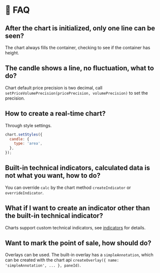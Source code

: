 # 🙋 FAQ

## After the chart is initialized, only one line can be seen?
The chart always fills the container, checking to see if the container has height.

## The candle shows a line, no fluctuation, what to do?
Chart default price precision is two decimal, call `setPriceVolumePrecision(pricePrecision, volumePrecision)` to set the precision.

## How to create a real-time chart?
Through style settings.
```javascript
chart.setStyles({
  candle: {
    type: 'area',
  },
});
```

## Built-in technical indicators, calculated data is not what you want, how to do?
You can override `calc` by the chart method `createIndicator` or `overrideIndicator`.

## What if I want to create an indicator other than the built-in technical indicator?
Charts support custom technical indicators, see [indicators](/en-US/guide/indicator) for details.

## Want to mark the point of sale, how should do?
Overlays can be used. The built-in overlay has a `simpleAnnotation`, which can be created with the chart api `createOverlay({ name: 'simpleAnnotation', ... }, paneId)`.
